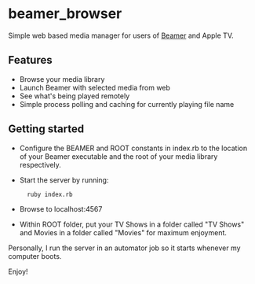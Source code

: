 beamer_browser
==============

Simple web based media manager for users of [Beamer](http://beamer-app.com/) and Apple TV.

## Features
* Browse your media library
* Launch Beamer with selected media from web
* See what's being played remotely
* Simple process polling and caching for currently playing file name

## Getting started

* Configure the BEAMER and ROOT constants in index.rb to the location of your 
Beamer executable and the root of your media library respectively.
* Start the server by running:

        ruby index.rb

* Browse to localhost:4567
* Within ROOT folder, put your TV Shows in a folder called "TV Shows" and Movies in a folder called "Movies" for maximum enjoyment.

Personally, I run the server in an automator job so it starts whenever my computer boots.

Enjoy!

